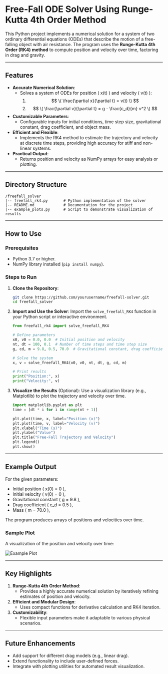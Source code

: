 # Free-Fall ODE Solver Using Runge-Kutta 4th Order Method

This Python project implements a numerical solution for a system of two ordinary differential equations (ODEs) that describe the motion of a free-falling object with air resistance. The program uses the **Runge-Kutta 4th Order (RK4) method** to compute position and velocity over time, factoring in drag and gravity.

---

## Features
- **Accurate Numerical Solution**:
  - Solves a system of ODEs for position \( x(t) \) and velocity \( v(t) \):
    1. $$ \( \frac{\partial x}{\partial t} = v(t) \) $$
    2. $$ \( \frac{\partial v}{\partial t} = g - \frac{c_d}{m} v^2 \) $$
- **Customizable Parameters**:
  - Configurable inputs for initial conditions, time step size, gravitational constant, drag coefficient, and object mass.
- **Efficient and Flexible**:
  - Implements the RK4 method to estimate the trajectory and velocity at discrete time steps, providing high accuracy for stiff and non-linear systems.
- **Practical Output**:
  - Returns position and velocity as NumPy arrays for easy analysis or plotting.

---

## Directory Structure
```
/freefall_solver
|-- freefall_rk4.py       # Python implementation of the solver
|-- README.md             # Documentation for the project
|-- example_plots.py      # Script to demonstrate visualization of results
```

---

## How to Use

### **Prerequisites**
- Python 3.7 or higher.
- NumPy library installed (`pip install numpy`).

### **Steps to Run**
1. **Clone the Repository**:
   ```bash
   git clone https://github.com/yourusername/freefall-solver.git
   cd freefall_solver
   ```

2. **Import and Use the Solver**:
   Import the `solve_freefall_RK4` function in your Python script or interactive environment.

   ```python
   from freefall_rk4 import solve_freefall_RK4

   # Define parameters
   x0, v0 = 0.0, 0.0  # Initial position and velocity
   nt, dt = 100, 0.1  # Number of time steps and time step size
   g, cd, m = 9.8, 0.5, 70.0  # Gravitational constant, drag coefficient, mass

   # Solve the system
   x, v = solve_freefall_RK4(x0, v0, nt, dt, g, cd, m)

   # Print results
   print("Position:", x)
   print("Velocity:", v)
   ```

3. **Visualize the Results** (Optional):
   Use a visualization library (e.g., Matplotlib) to plot the trajectory and velocity over time.

   ```python
   import matplotlib.pyplot as plt
   time = [dt * i for i in range(nt + 1)]

   plt.plot(time, x, label="Position (x)")
   plt.plot(time, v, label="Velocity (v)")
   plt.xlabel("Time (s)")
   plt.ylabel("Value")
   plt.title("Free-Fall Trajectory and Velocity")
   plt.legend()
   plt.show()
   ```

---

## Example Output
For the given parameters:
- Initial position \( x(0) = 0 \),
- Initial velocity \( v(0) = 0 \),
- Gravitational constant \( g = 9.8 \),
- Drag coefficient \( c_d = 0.5 \),
- Mass \( m = 70.0 \),

The program produces arrays of positions and velocities over time.

### **Sample Plot**
A visualization of the position and velocity over time:

![Example Plot](example_plot.png)

---

## Key Highlights
1. **Runge-Kutta 4th Order Method**:
   - Provides a highly accurate numerical solution by iteratively refining estimates of position and velocity.
2. **Efficient and Modular Design**:
   - Uses compact functions for derivative calculation and RK4 iteration.
3. **Customizability**:
   - Flexible input parameters make it adaptable to various physical scenarios.

---

## Future Enhancements
- Add support for different drag models (e.g., linear drag).
- Extend functionality to include user-defined forces.
- Integrate with plotting utilities for automated result visualization.